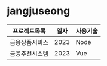 # jangjuseong


프로젝트목록 | 일자 | 사용기술 |
------------|------|-------|
금융상품서비스 | 2023 | Node
금융추천시스템 | 2023 | Vue
